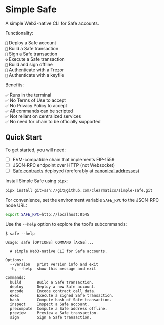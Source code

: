 # Simple Safe

A simple Web3-native CLI for Safe accounts.

Functionality:

`🚀` Deploy a Safe account<br/>
`📝` Build a Safe transaction<br/>
`🔏` Sign a Safe transaction<br/>
`⚙️` Execute a Safe transaction<br/>
`🔌` Build and sign offline<br/>
`🪪` Authenticate with a Trezor<br/>
`🪪` Authenticate with a keyfile<br/>

Benefits:

`✅` Runs in the terminal<br/>
`✅` No Terms of Use to accept<br/>
`✅` No Privacy Policy to accept<br/>
`✅` All commands can be scripted<br/>
`✅` Not reliant on centralized services<br/>
`✅` No need for chain to be officially supported<br/>

## Quick Start

To get started, you will need:

- [ ] EVM-compatible chain that implements EIP-1559
- [ ] JSON-RPC endpoint over HTTP (not Websocket)
- [ ] [Safe contracts](https://github.com/safe-global/safe-smart-account)
      deployed (preferably at
      [canonical addresses](https://github.com/safe-global/safe-singleton-factory?tab=readme-ov-file#how-to-get-the-singleton-deployed-to-your-network))

Install Simple Safe using `pipx`:

```sh
pipx install git+ssh://git@github.com/clearmatics/simple-safe.git
```

For convenience, set the environment variable `SAFE_RPC` to the JSON-RPC node
URL:

```sh
export SAFE_RPC=http://localhost:8545
```

Use the `--help` option to explore the tool's subcommands:

```console
$ safe --help

Usage: safe [OPTIONS] COMMAND [ARGS]...

  A simple Web3-native CLI for Safe accounts.

Options:
  --version   print version info and exit
  -h, --help  show this message and exit

Commands:
  build       Build a Safe transaction.
  deploy      Deploy a new Safe account.
  encode      Encode contract call data.
  exec        Execute a signed Safe transaction.
  hash        Compute hash of Safe transaction.
  inspect     Inspect a Safe account.
  precompute  Compute a Safe address offline.
  preview     Preview a Safe transaction.
  sign        Sign a Safe transaction.
```
